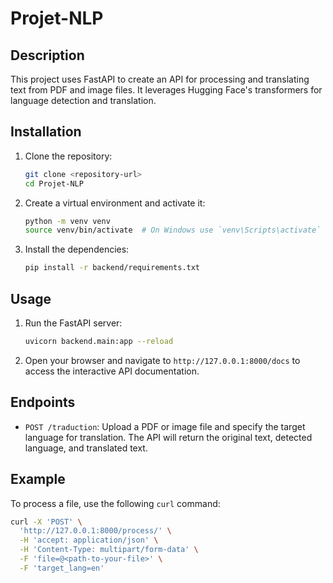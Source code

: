 # Projet-NLP

## Description
This project uses FastAPI to create an API for processing and translating text from PDF and image files. It leverages Hugging Face's transformers for language detection and translation.

## Installation
1. Clone the repository:
    ```bash
    git clone <repository-url>
    cd Projet-NLP
    ```

2. Create a virtual environment and activate it:
    ```bash
    python -m venv venv
    source venv/bin/activate  # On Windows use `venv\Scripts\activate`
    ```

3. Install the dependencies:
    ```bash
    pip install -r backend/requirements.txt
    ```

## Usage
1. Run the FastAPI server:
    ```bash
    uvicorn backend.main:app --reload
    ```

2. Open your browser and navigate to `http://127.0.0.1:8000/docs` to access the interactive API documentation.

## Endpoints
- `POST /traduction`: Upload a PDF or image file and specify the target language for translation. The API will return the original text, detected language, and translated text.

## Example
To process a file, use the following `curl` command:
```bash
curl -X 'POST' \
  'http://127.0.0.1:8000/process/' \
  -H 'accept: application/json' \
  -H 'Content-Type: multipart/form-data' \
  -F 'file=@<path-to-your-file>' \
  -F 'target_lang=en'